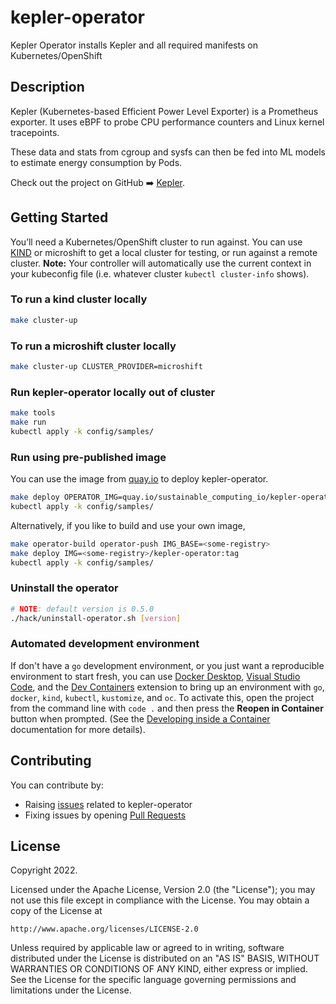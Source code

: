 # kepler-operator

Kepler Operator installs Kepler and all required manifests on Kubernetes/OpenShift

## Description
Kepler (Kubernetes-based Efficient Power Level Exporter) is a Prometheus exporter. It uses eBPF to probe CPU performance counters and Linux kernel tracepoints.

These data and stats from cgroup and sysfs can then be fed into ML models to estimate energy consumption by Pods.

Check out the project on GitHub ➡️ [Kepler](https://github.com/sustainable-computing-io/kepler).

## Getting Started
You’ll need a Kubernetes/OpenShift cluster to run against. You can use [KIND](https://sigs.k8s.io/kind) or microshift to get a local cluster for testing, or run against a remote cluster.
**Note:** Your controller will automatically use the current context in your kubeconfig file (i.e. whatever cluster `kubectl cluster-info` shows).

### To run a kind cluster locally 

```sh
make cluster-up
```

### To run a microshift cluster locally

```sh
make cluster-up CLUSTER_PROVIDER=microshift
```

### Run kepler-operator locally out of cluster

```sh
make tools
make run
kubectl apply -k config/samples/
```

### Run using pre-published image

You can use the image from [quay.io](https://quay.io/repository/sustainable_computing_io/kepler-operator?tab=tags) to deploy kepler-operator. 

```sh
make deploy OPERATOR_IMG=quay.io/sustainable_computing_io/kepler-operator:latest
kubectl apply -k config/samples/
```

Alternatively, if you like to build and use your own image,
	
```sh
make operator-build operator-push IMG_BASE=<some-registry>
make deploy IMG=<some-registry>/kepler-operator:tag
kubectl apply -k config/samples/
```

### Uninstall the operator

```sh
# NOTE: default version is 0.5.0
./hack/uninstall-operator.sh [version]

```

### Automated development environment

If don't have a `go` development environment, or you just want a reproducible environment to start fresh, you can use [Docker Desktop](https://www.docker.com/products/docker-desktop/), [Visual Studio Code](https://code.visualstudio.com), and the [Dev Containers](https://marketplace.visualstudio.com/items?itemName=ms-vscode-remote.remote-containers) extension to bring up an environment with `go`, `docker`, `kind`, `kubectl`, `kustomize`, and `oc`. To activate this, open the project from the command line with `code .` and then press the **Reopen in Container** button when prompted. (See the [Developing inside a Container](https://code.visualstudio.com/docs/devcontainers/containers) documentation for more details).



## Contributing

You can contribute by:
* Raising [issues](https://github.com/sustainable-computing-io/kepler-operator/issues) related to kepler-operator
* Fixing issues by opening [Pull Requests](https://github.com/sustainable-computing-io/kepler-operator/pulls)




## License

Copyright 2022.

Licensed under the Apache License, Version 2.0 (the "License");
you may not use this file except in compliance with the License.
You may obtain a copy of the License at

    http://www.apache.org/licenses/LICENSE-2.0

Unless required by applicable law or agreed to in writing, software
distributed under the License is distributed on an "AS IS" BASIS,
WITHOUT WARRANTIES OR CONDITIONS OF ANY KIND, either express or implied.
See the License for the specific language governing permissions and
limitations under the License.

